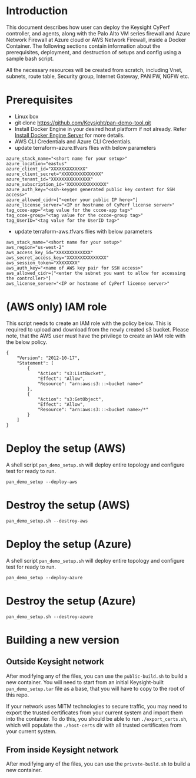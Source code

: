 # Introduction

This document describes how user can deploy the Keysight CyPerf controller, and agents, along with the Palo Alto VM series firewall and Azure Network Firewall at Azure cloud or AWS Network Firewall, inside a Docker Container. The following sections contain information about the prerequisites, deployment, and destruction of setups and config using a sample bash script.

All the necessary resources will be created from scratch, including Vnet, subnets, route table, Security group, Internet Gateway, PAN FW, NGFW etc.

# Prerequisites

- Linux box
- git clone https://github.com/Keysight/pan-demo-tool.git
- Install Docker Engine in your desired host platform if not already. Refer [Install Docker Engine Server](https://docs.docker.com/engine/install/#server) for more details.
- AWS CLI Credentials and Azure CLI Credentials.
- update terraform-azure.tfvars flies with below parameters
```
azure_stack_name="<short name for your setup>"
azure_location="eastus"
azure_client_id="XXXXXXXXXXXXX"
azure_client_secret="XXXXXXXXXXXXXXX"
azure_tenant_id="XXXXXXXXXXXXXXX"
azure_subscription_id="XXXXXXXXXXXXXXX"
azure_auth_key="<ssh-keygen generated public key content for SSH access>"
azure_allowed_cidr=["<enter your public IP here>"]
azure_license_server="<IP or hostname of CyPerf license server>"
tag_ccoe-app="<tag value for the cccoe-app tag>"
tag_ccoe-group="<tag value for the cccoe-group tag>"
tag_UserID="<tag value for the UserID tag>"
```
- update terraform-aws.tfvars flies with below parameters
```
aws_stack_name="<short name for your setup>"
aws_region="us-west-2"
aws_access_key_id="XXXXXXXXXXXXX"
aws_secret_access_key="XXXXXXXXXXXXXXX"
aws_session_token="XXXXXXXX"
aws_auth_key="<name of AWS key pair for SSH access>"
aws_allowed_cidr=["<enter the subnet you want to allow for accessing the controller>"]
aws_license_server="<IP or hostname of CyPerf license server>"
```
# (AWS only) IAM role

This script needs to create an IAM role with the policy below.
This is required to upload and download from the newly created s3 bucket.
Please note, that the AWS user must have the privilege to create an IAM role with the below policy.
```
{
	"Version": "2012-10-17",
	"Statement": [
		{
			"Action": "s3:ListBucket",
			"Effect": "Allow",
			"Resource": "arn:aws:s3:::<bucket name>"
		},
		{
			"Action": "s3:GetObject",
			"Effect": "Allow",
			"Resource": "arn:aws:s3:::<bucket name>/*"
		}
	]
}
```

# Deploy the setup (AWS)

A shell script `pan_demo_setup.sh` will deploy entire topology and configure test for ready to run.

```
pan_demo_setup --deploy-aws
```
# Destroy the setup (AWS)

```
pan_demo_setup.sh --destroy-aws
```

# Deploy the setup (Azure)

A shell script `pan_demo_setup.sh` will deploy entire topology and configure test for ready to run.

```
pan_demo_setup --deploy-azure
```
# Destroy the setup (Azure)

```
pan_demo_setup.sh --destroy-azure
```
# Building a new version

## Outside Keysight network 

After modifying any of the files, you can use the `public-build.sh` to build a new container. You will need to start from an initial Keysight-built `pan_demo_setup.tar` file as a base, that you will have to copy to the root of this repo.

If your network uses MITM technologies to secure traffic, you may need to export the trusted certificates from your current system and import them into the container. To do this, you should be able to run `./export_certs.sh`, which will populate the `./host-certs` dir with all trusted certificates from your current system. 

## From inside Keysight network

After modifying any of the files, you can use the `private-build.sh` to build a new container.
